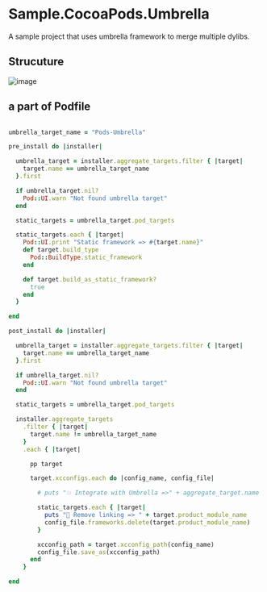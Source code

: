 # Sample.CocoaPods.Umbrella

A sample project that uses umbrella framework to merge multiple dylibs.

## Strucuture

![image](https://user-images.githubusercontent.com/1888355/103131733-41c7cb80-46e5-11eb-91fe-8f497ff0016c.png)

## a part of Podfile

```ruby

umbrella_target_name = "Pods-Umbrella"

pre_install do |installer|

  umbrella_target = installer.aggregate_targets.filter { |target|
    target.name == umbrella_target_name
  }.first

  if umbrella_target.nil?
    Pod::UI.warn "Not found umbrella target"
  end

  static_targets = umbrella_target.pod_targets

  static_targets.each { |target|
    Pod::UI.print "Static framework => #{target.name}"
    def target.build_type
      Pod::BuildType.static_framework
    end

    def target.build_as_static_framework?
      true
    end
  }

end

post_install do |installer|

  umbrella_target = installer.aggregate_targets.filter { |target|
    target.name == umbrella_target_name
  }.first

  if umbrella_target.nil?
    Pod::UI.warn "Not found umbrella target"
  end

  static_targets = umbrella_target.pod_targets

  installer.aggregate_targets
    .filter { |target|
      target.name != umbrella_target_name
    }
    .each { |target|

      pp target

      target.xcconfigs.each do |config_name, config_file|

        # puts "💥 Integrate with Umbrella =>" + aggregate_target.name

        static_targets.each { |target|
          puts "🎫 Remove linking => " + target.product_module_name
          config_file.frameworks.delete(target.product_module_name)
        }

        xcconfig_path = target.xcconfig_path(config_name)
        config_file.save_as(xcconfig_path)
      end
    }

end
```
